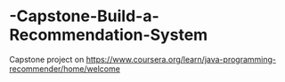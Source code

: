 # -Capstone-Build-a-Recommendation-System
Capstone project on https://www.coursera.org/learn/java-programming-recommender/home/welcome
